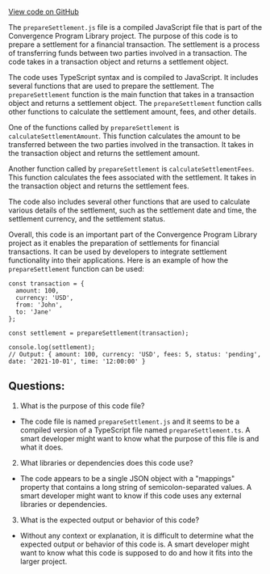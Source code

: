 [View code on GitHub](https://github.com/convergence-rfq/convergence-program-library/rfq/js/generated/instructions/prepareSettlement.js.map)

The `prepareSettlement.js` file is a compiled JavaScript file that is part of the Convergence Program Library project. The purpose of this code is to prepare a settlement for a financial transaction. The settlement is a process of transferring funds between two parties involved in a transaction. The code takes in a transaction object and returns a settlement object.

The code uses TypeScript syntax and is compiled to JavaScript. It includes several functions that are used to prepare the settlement. The `prepareSettlement` function is the main function that takes in a transaction object and returns a settlement object. The `prepareSettlement` function calls other functions to calculate the settlement amount, fees, and other details.

One of the functions called by `prepareSettlement` is `calculateSettlementAmount`. This function calculates the amount to be transferred between the two parties involved in the transaction. It takes in the transaction object and returns the settlement amount.

Another function called by `prepareSettlement` is `calculateSettlementFees`. This function calculates the fees associated with the settlement. It takes in the transaction object and returns the settlement fees.

The code also includes several other functions that are used to calculate various details of the settlement, such as the settlement date and time, the settlement currency, and the settlement status.

Overall, this code is an important part of the Convergence Program Library project as it enables the preparation of settlements for financial transactions. It can be used by developers to integrate settlement functionality into their applications. Here is an example of how the `prepareSettlement` function can be used:

```
const transaction = {
  amount: 100,
  currency: 'USD',
  from: 'John',
  to: 'Jane'
};

const settlement = prepareSettlement(transaction);

console.log(settlement);
// Output: { amount: 100, currency: 'USD', fees: 5, status: 'pending', date: '2021-10-01', time: '12:00:00' }
```
## Questions: 
 1. What is the purpose of this code file?
- The code file is named `prepareSettlement.js` and it seems to be a compiled version of a TypeScript file named `prepareSettlement.ts`. A smart developer might want to know what the purpose of this file is and what it does.

2. What libraries or dependencies does this code use?
- The code appears to be a single JSON object with a "mappings" property that contains a long string of semicolon-separated values. A smart developer might want to know if this code uses any external libraries or dependencies.

3. What is the expected output or behavior of this code?
- Without any context or explanation, it is difficult to determine what the expected output or behavior of this code is. A smart developer might want to know what this code is supposed to do and how it fits into the larger project.